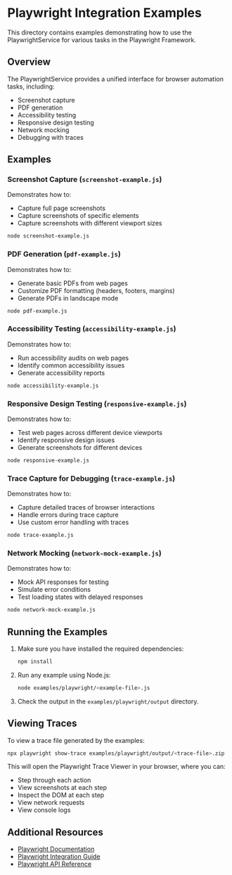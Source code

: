 <!-- Source: /Users/mzahirudeen/playwright-framework-dev/docs-backup/consolidated-docs/examples-playwright-README.md -->

<!-- Source: /Users/mzahirudeen/playwright-framework/examples/playwright/README.md -->

# Playwright Integration Examples

This directory contains examples demonstrating how to use the PlaywrightService for various tasks in the Playwright Framework.

## Overview

The PlaywrightService provides a unified interface for browser automation tasks, including:

- Screenshot capture
- PDF generation
- Accessibility testing
- Responsive design testing
- Network mocking
- Debugging with traces

## Examples

### Screenshot Capture (`screenshot-example.js`)

Demonstrates how to:
- Capture full page screenshots
- Capture screenshots of specific elements
- Capture screenshots with different viewport sizes

```bash
node screenshot-example.js
```

### PDF Generation (`pdf-example.js`)

Demonstrates how to:
- Generate basic PDFs from web pages
- Customize PDF formatting (headers, footers, margins)
- Generate PDFs in landscape mode

```bash
node pdf-example.js
```

### Accessibility Testing (`accessibility-example.js`)

Demonstrates how to:
- Run accessibility audits on web pages
- Identify common accessibility issues
- Generate accessibility reports

```bash
node accessibility-example.js
```

### Responsive Design Testing (`responsive-example.js`)

Demonstrates how to:
- Test web pages across different device viewports
- Identify responsive design issues
- Generate screenshots for different devices

```bash
node responsive-example.js
```

### Trace Capture for Debugging (`trace-example.js`)

Demonstrates how to:
- Capture detailed traces of browser interactions
- Handle errors during trace capture
- Use custom error handling with traces

```bash
node trace-example.js
```

### Network Mocking (`network-mock-example.js`)

Demonstrates how to:
- Mock API responses for testing
- Simulate error conditions
- Test loading states with delayed responses

```bash
node network-mock-example.js
```

## Running the Examples

1. Make sure you have installed the required dependencies:
   ```bash
   npm install
   ```

2. Run any example using Node.js:
   ```bash
   node examples/playwright/<example-file>.js
   ```

3. Check the output in the `examples/playwright/output` directory.

## Viewing Traces

To view a trace file generated by the examples:

```bash
npx playwright show-trace examples/playwright/output/<trace-file>.zip
```

This will open the Playwright Trace Viewer in your browser, where you can:
- Step through each action
- View screenshots at each step
- Inspect the DOM at each step
- View network requests
- View console logs

## Additional Resources

- [Playwright Documentation](https://playwright.dev/docs/intro)
- [Playwright Integration Guide](../../docs/playwright-integration-guide.md)
- [Playwright API Reference](https://playwright.dev/docs/api/class-playwright)